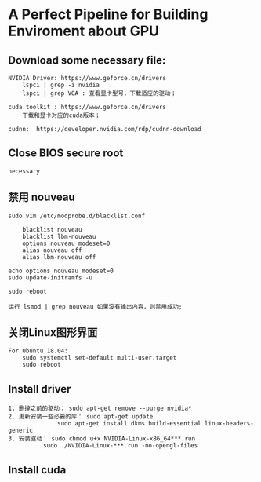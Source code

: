 # A Perfect Pipeline for Building Enviroment about GPU

## Download some necessary file:
	NVIDIA Driver: https://www.geforce.cn/drivers
		lspci | grep -i nvidia
		lspci | grep VGA : 查看显卡型号，下载适应的驱动；

	cuda toolkit : https://www.geforce.cn/drivers
		下载和显卡对应的cuda版本；
	
	cudnn:  https://developer.nvidia.com/rdp/cudnn-download

## Close BIOS secure root
	necessary

## 禁用 nouveau
	sudo vim /etc/modprobe.d/blacklist.conf
	
		blacklist nouveau
		blacklist lbm-nouveau
		options nouveau modeset=0
		alias nouveau off
		alias lbm-nouveau off

	echo options nouveau modeset=0
	sudo update-initramfs -u
	
	sudo reboot
	
	运行 lsmod | grep nouveau 如果没有输出内容，则禁用成功;

## 关闭Linux图形界面
	For Ubuntu 18.04:
		sudo systemctl set-default multi-user.target
		sudo reboot

## Install driver
	1. 删掉之前的驱动： sudo apt-get remove --purge nvidia*
	2. 更新安装一些必要的库： sudo apt-get update 
				  sudo apt-get install dkms build-essential linux-headers-generic
	3. 安装驱动： sudo chmod u+x NVIDIA-Linux-x86_64***.run
		      sudo ./NVIDIA-Linux-***.run -no-opengl-files

## Install cuda
